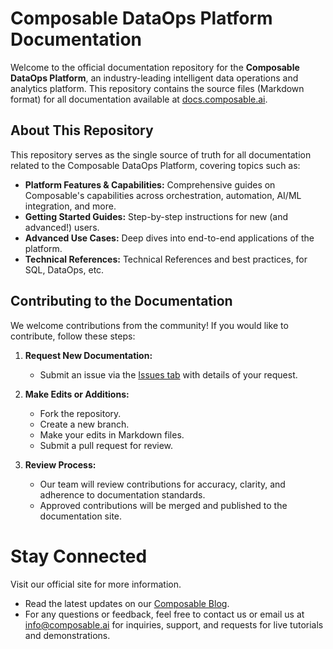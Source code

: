 # Composable DataOps Platform Documentation

Welcome to the official documentation repository for the **Composable DataOps Platform**, an industry-leading intelligent data operations and analytics platform. This repository contains the source files (Markdown format) for all documentation available at [docs.composable.ai](https://docs.composable.ai).

## About This Repository

This repository serves as the single source of truth for all documentation related to the Composable DataOps Platform, covering topics such as:

- **Platform Features & Capabilities:** Comprehensive guides on Composable's capabilities across orchestration, automation, AI/ML integration, and more.
- **Getting Started Guides:** Step-by-step instructions for new (and advanced!) users.
- **Advanced Use Cases:** Deep dives into end-to-end applications of the platform.
- **Technical References:** Technical References and best practices, for SQL, DataOps, etc.

## Contributing to the Documentation

We welcome contributions from the community! If you would like to contribute, follow these steps:

1. **Request New Documentation:**  
   - Submit an issue via the [Issues tab](https://github.com/ComposableAnalytics/Docs/issues) with details of your request.

2. **Make Edits or Additions:**  
   - Fork the repository.
   - Create a new branch.
   - Make your edits in Markdown files.
   - Submit a pull request for review.

3. **Review Process:**  
   - Our team will review contributions for accuracy, clarity, and adherence to documentation standards.
   - Approved contributions will be merged and published to the documentation site.

# Stay Connected
Visit our official site for more information.
- Read the latest updates on our [Composable Blog](https://blog.composable.ai).
- For any questions or feedback, feel free to contact us or email us at <info@composable.ai> for inquiries, support, and requests for live tutorials and demonstrations.